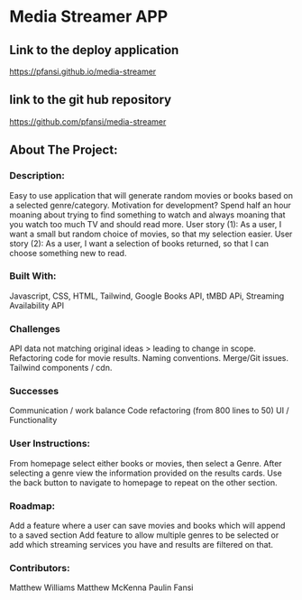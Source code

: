 # Media Streamer APP

## Link to the deploy application

https://pfansi.github.io/media-streamer

## link to the git hub repository

https://github.com/pfansi/media-streamer

## About The Project:

### Description:

Easy to use application that will generate random movies or books based on a selected genre/category.
Motivation for development?
Spend half an hour moaning about trying to find something to watch and always moaning that you watch too much TV and should read more.
User story (1):
As a user, I want a small but random choice of movies, so that my selection easier.
User story (2):
As a user, I want a selection of books returned, so that I can choose something new to read.

### Built With:

Javascript, CSS, HTML, Tailwind, Google Books API, tMBD APi, Streaming Availability API

### Challenges

API data not matching original ideas > leading to change in scope.
Refactoring code for movie results.
Naming conventions.
Merge/Git issues.
Tailwind components / cdn.

### Successes

Communication / work balance
Code refactoring (from 800 lines to 50)
UI / Functionality

### User Instructions:

From homepage select either books or movies, then select a Genre. After selecting a genre view the information provided on the results cards. Use the back button to navigate to homepage to repeat on the other section.

### Roadmap:

Add a feature where a user can save movies and books which will append to a saved section
Add feature to allow multiple genres to be selected or add which streaming services you have and results are filtered on that.

### Contributors:

Matthew Williams
Matthew McKenna
Paulin Fansi
